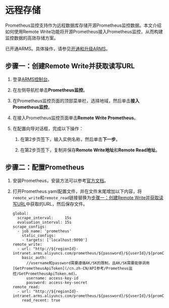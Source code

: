 # 远程存储

Prometheus监控支持作为远程数据库存储开源Prometheus监控数据。本文介绍如何使用Remote Write功能将开源Prometheus接入Prometheus监控，从而构建监控数据的高效存储方案。

已开通ARMS。具体操作，请参见[开通和升级ARMS](/cn.zh-CN/快速入门/开通和升级ARMS.md)。

## 步骤一：创建Remote Write并获取读写URL

1.  登录[ARMS控制台](https://arms.console.aliyun.com/#/home)。

2.  在左侧导航栏单击**Prometheus监控**。

3.  在Prometheus监控页面的顶部菜单栏，选择地域，然后单击**接入Prometheus监控**。

4.  在接入Prometheus监控页面单击**Remote Write Prometheus**。

5.  在配置向导对话框，完成以下操作：

    1.  在第2步页签下，输入实例名称，然后单击**下一步**。

    2.  在第2步页签下，复制并保存**Remote Write地址**和**Remote Read地址**。


## 步骤二：配置Prometheus

1.  安装Prometheus，安装方法可以参考[官方文档](https://prometheus.io/download/)。

2.  打开Prometheus.yaml配置文件，并在文件末尾增加以下内容，将`remote_write`和`remote_read`链接替换为[步骤一：创建Remote Write并获取读写URL](#section_fnr_zrt_2dg)中获取的URL，然后保存文件。

    ```
    global:
      scrape_interval:     15s
      evaluation_interval: 15s
    scrape_configs:
      - job_name: 'prometheus'
        static_configs:
        - targets: ['localhost:9090']
    remote_write:
      - url: "http://${regionId}-intranet.arms.aliyuncs.com/prometheus/${password}/${userId}/${promCluster}/${regionId}/api/v3/write"
        basic_auth:   
          //username和password需要遵循AK/SK的限制，且AK/SK需要能够调用[GetPrometheusApiToken](/cn.zh-CN/API参考/Prometheus监控/GetPrometheusApiToken.md)。
          username: access-key-id
          password: access-key-secret
    remote_read:
      - url: "http://${regionId}-intranet.arms.aliyuncs.com/prometheus/${password}/${userId}/${promCluster}/${regionId}/api/v3/read"
        read_recent: true
    ```


